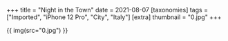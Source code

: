 +++
title = "Night in the Town"
date = 2021-08-07
[taxonomies]
tags = ["Imported", "iPhone 12 Pro", "City", "Italy"]
[extra]
thumbnail = "0.jpg"
+++

{{ img(src="0.jpg") }}
